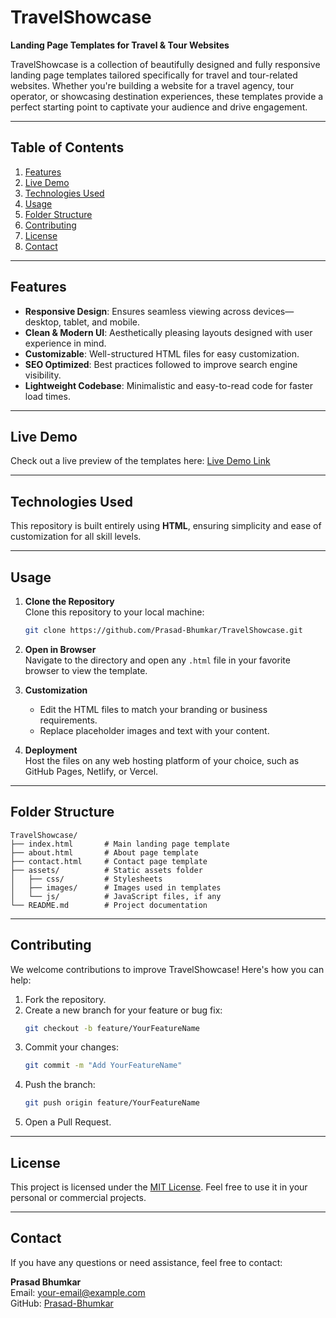# TravelShowcase

**Landing Page Templates for Travel & Tour Websites**  

TravelShowcase is a collection of beautifully designed and fully responsive landing page templates tailored specifically for travel and tour-related websites. Whether you're building a website for a travel agency, tour operator, or showcasing destination experiences, these templates provide a perfect starting point to captivate your audience and drive engagement.

---

## Table of Contents

1. [Features](#features)
2. [Live Demo](#live-demo)
3. [Technologies Used](#technologies-used)
4. [Usage](#usage)
5. [Folder Structure](#folder-structure)
6. [Contributing](#contributing)
7. [License](#license)
8. [Contact](#contact)

---

## Features

- **Responsive Design**: Ensures seamless viewing across devices—desktop, tablet, and mobile.
- **Clean & Modern UI**: Aesthetically pleasing layouts designed with user experience in mind.
- **Customizable**: Well-structured HTML files for easy customization.
- **SEO Optimized**: Best practices followed to improve search engine visibility.
- **Lightweight Codebase**: Minimalistic and easy-to-read code for faster load times.

---

## Live Demo

Check out a live preview of the templates here: [Live Demo Link](https://prasad-bhumkar.github.io/TravelShowcase/)

---

## Technologies Used

This repository is built entirely using **HTML**, ensuring simplicity and ease of customization for all skill levels.

---

## Usage

1. **Clone the Repository**  
   Clone this repository to your local machine:
   ```bash
   git clone https://github.com/Prasad-Bhumkar/TravelShowcase.git
   ```

2. **Open in Browser**  
   Navigate to the directory and open any `.html` file in your favorite browser to view the template.

3. **Customization**  
   - Edit the HTML files to match your branding or business requirements.
   - Replace placeholder images and text with your content.

4. **Deployment**  
   Host the files on any web hosting platform of your choice, such as GitHub Pages, Netlify, or Vercel.

---

## Folder Structure

```plaintext
TravelShowcase/
├── index.html       # Main landing page template
├── about.html       # About page template
├── contact.html     # Contact page template
├── assets/          # Static assets folder
│   ├── css/         # Stylesheets
│   ├── images/      # Images used in templates
│   └── js/          # JavaScript files, if any
└── README.md        # Project documentation
```

---

## Contributing

We welcome contributions to improve TravelShowcase! Here's how you can help:

1. Fork the repository.
2. Create a new branch for your feature or bug fix:
   ```bash
   git checkout -b feature/YourFeatureName
   ```
3. Commit your changes:
   ```bash
   git commit -m "Add YourFeatureName"
   ```
4. Push the branch:
   ```bash
   git push origin feature/YourFeatureName
   ```
5. Open a Pull Request.

---

## License

This project is licensed under the [MIT License](LICENSE). Feel free to use it in your personal or commercial projects.

---

## Contact

If you have any questions or need assistance, feel free to contact:

**Prasad Bhumkar**  
Email: [your-email@example.com](mailto:your-email@example.com)  
GitHub: [Prasad-Bhumkar](https://github.com/Prasad-Bhumkar)


